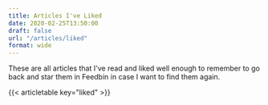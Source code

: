 ```yaml
---
title: Articles I've Liked
date: 2020-02-25T13:50:00
draft: false
url: "/articles/liked"
format: wide
---
```


These are all articles that I've read and liked well enough to remember to go back and star them in Feedbin in case I want to find them again.

{{< articletable key="liked" >}}
